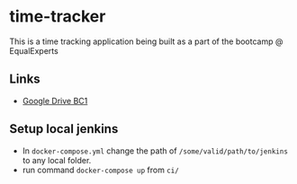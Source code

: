 # time-tracker
This is a time tracking application being built as a part of the bootcamp @ EqualExperts

## Links
* [Google Drive BC1](https://drive.google.com/drive/folders/16ZuWoxvy_2xEjm1Aq7DOas1wFkinE3db)

## Setup local jenkins
-  In `docker-compose.yml`
change the path of `/some/valid/path/to/jenkins` to any local folder.
-  run command `docker-compose up` from `ci/`
